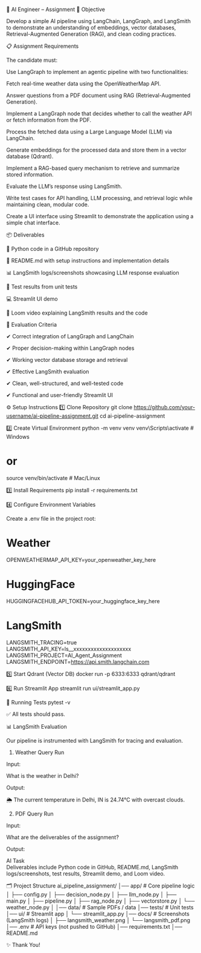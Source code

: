  🤖 AI Engineer – Assignment
📌 Objective

Develop a simple AI pipeline using LangChain, LangGraph, and LangSmith to demonstrate an understanding of embeddings, vector databases, Retrieval-Augmented Generation (RAG), and clean coding practices.

📋 Assignment Requirements

The candidate must:

Use LangGraph to implement an agentic pipeline with two functionalities:

Fetch real-time weather data using the OpenWeatherMap API.

Answer questions from a PDF document using RAG (Retrieval-Augmented Generation).

Implement a LangGraph node that decides whether to call the weather API or fetch information from the PDF.

Process the fetched data using a Large Language Model (LLM) via LangChain.

Generate embeddings for the processed data and store them in a vector database (Qdrant).

Implement a RAG-based query mechanism to retrieve and summarize stored information.

Evaluate the LLM’s response using LangSmith.

Write test cases for API handling, LLM processing, and retrieval logic while maintaining clean, modular code.

Create a UI interface using Streamlit to demonstrate the application using a simple chat interface.

📦 Deliverables

🐍 Python code in a GitHub repository

📄 README.md with setup instructions and implementation details

📊 LangSmith logs/screenshots showcasing LLM response evaluation

🧪 Test results from unit tests

💻 Streamlit UI demo

🎥 Loom video explaining LangSmith results and the code

📝 Evaluation Criteria

✔ Correct integration of LangGraph and LangChain

✔ Proper decision-making within LangGraph nodes

✔ Working vector database storage and retrieval

✔ Effective LangSmith evaluation

✔ Clean, well-structured, and well-tested code

✔ Functional and user-friendly Streamlit UI

⚙️ Setup Instructions
1️⃣ Clone Repository
git clone https://github.com/your-username/ai-pipeline-assignment.git
cd ai-pipeline-assignment

2️⃣ Create Virtual Environment
python -m venv venv
venv\Scripts\activate   # Windows
# or
source venv/bin/activate   # Mac/Linux

3️⃣ Install Requirements
pip install -r requirements.txt

4️⃣ Configure Environment Variables

Create a .env file in the project root:

# Weather
OPENWEATHERMAP_API_KEY=your_openweather_key_here

# HuggingFace
HUGGINGFACEHUB_API_TOKEN=your_huggingface_key_here

# LangSmith
LANGSMITH_TRACING=true
LANGSMITH_API_KEY=ls__xxxxxxxxxxxxxxxxxxxx
LANGSMITH_PROJECT=AI_Agent_Assignment
LANGSMITH_ENDPOINT=https://api.smith.langchain.com

5️⃣ Start Qdrant (Vector DB)
docker run -p 6333:6333 qdrant/qdrant

6️⃣ Run Streamlit App
streamlit run ui/streamlit_app.py

🧪 Running Tests
pytest -v


✅ All tests should pass.

📊 LangSmith Evaluation

Our pipeline is instrumented with LangSmith for tracing and evaluation.

1. Weather Query Run

Input:

What is the weather in Delhi?


Output:

🌦️ The current temperature in Delhi, IN is 24.74°C with overcast clouds.


2. PDF Query Run

Input:

What are the deliverables of the assignment?


Output:

AI Task  
Deliverables include Python code in GitHub, README.md, LangSmith logs/screenshots, test results, Streamlit demo, and Loom video.



🗂️ Project Structure
ai_pipeline_assignment/
│── app/                  # Core pipeline logic
│   ├── config.py
│   ├── decision_node.py
│   ├── llm_node.py
│   ├── main.py
│   ├── pipeline.py
│   ├── rag_node.py
│   ├── vectorstore.py
│   └── weather_node.py
│
│── data/                 # Sample PDFs / data
│── tests/                # Unit tests
│── ui/                   # Streamlit app
│   └── streamlit_app.py
│── docs/                 # Screenshots (LangSmith logs)
│   ├── langsmith_weather.png
│   └── langsmith_pdf.png
│── .env                  # API keys (not pushed to GitHub)
│── requirements.txt
│── README.md


✨ Thank You! 